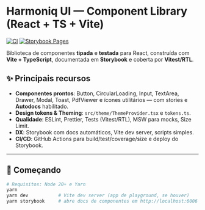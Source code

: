 # Harmoniq UI — Component Library (React + TS + Vite)

[![CI](https://img.shields.io/github/actions/workflow/status/luiz14augusto/harmoniq-ui/ci.yml?label=CI)](https://github.com/luiz14augusto/harmoniq-ui/actions/workflows/ci.yml)
[![Storybook Pages](https://img.shields.io/github/actions/workflow/status/luiz14augusto/harmoniq-ui/deploy-storybook-gh-pages.yml?label=Storybook%20Pages)](https://github.com/luiz14augusto/harmoniq-ui/actions/workflows/deploy-storybook-gh-pages.yml)

Biblioteca de componentes **tipada** e **testada** para React, construída com **Vite + TypeScript**, documentada em **Storybook** e coberta por **Vitest/RTL**.

## ✨ Principais recursos

- **Componentes prontos**: Button, CircularLoading, Input, TextArea, Drawer, Modal, Toast, PdfViewer e ícones utilitários — com stories e **Autodocs** habilitado.
- **Design tokens & Theming**: `src/theme/ThemeProvider.tsx` e `tokens.ts`.
- **Qualidade**: ESLint, Prettier, Tests (Vitest/RTL), MSW para mocks, Size Limit.
- **DX**: Storybook com docs automáticos, Vite dev server, scripts simples.
- **CI/CD**: GitHub Actions para build/test/coverage/size e deploy do Storybook.

---

## 🚀 Começando

```bash
# Requisitos: Node 20+ e Yarn
yarn
yarn dev           # Vite dev server (app de playground, se houver)
yarn storybook     # abre docs de componentes em http://localhost:6006
